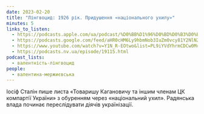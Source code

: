 ```yaml
---
date: 2023-02-20
title: "Лінгвоцид: 1926 рік. Придушення «національного ухилу»"
minutes: 5
links_to_listen:
  - https://podcasts.apple.com/ua/podcast/%D0%BB%D1%96%D0%BD%D0%B3%D0%B2%D0%BE%D1%86%D0%B8%D0%B4-1926-%D1%80%D1%96%D0%BA-%D0%BF%D1%80%D0%B8%D0%B4%D1%83%D1%88%D0%B5%D0%BD%D0%BD%D1%8F-%D0%BD%D0%B0%D1%86%D1%96%D0%BE%D0%BD%D0%B0%D0%BB%D1%8C%D0%BD%D0%BE%D0%B3%D0%BE-%D1%83%D1%85%D0%B8%D0%BB%D1%83/id1581632743?i=1000600440502
  - https://podcasts.google.com/feed/aHR0cHM6Ly9hbmNob3IuZm0vcy81Y2NlN2UzOC9wb2RjYXN0L3Jzcw/episode/NDQ0YzI1ZjMtYjJhNC00OTRiLWE0NWMtYTVmZGIwOWI1YTA5?sa=X&ved=0CAUQkfYCahcKEwj4wafu7JD-AhUAAAAAHQAAAAAQAQ
  - https://www.youtube.com/watch?v=Y1N_R-EOtwo&list=PL9iYVdYhrmCDCw0McsTih8NNb-pgF3FFY&index=20
  - https://podcasts.nv.ua/episode/19115.html
podcast_lists:
  - валентність-лінгвоцид
people:
  - валентина-мержиєвська
---
```


Іосіф Сталін пише листа «Товаришу Кагановичу та іншим членам ЦК компартії
України» з обуренням через «національний ухил». Радянська влада починає
переслідувати діячів українізації.
